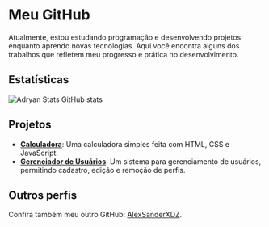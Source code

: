 # Meu GitHub

Atualmente, estou estudando programação e desenvolvendo projetos enquanto aprendo novas tecnologias. Aqui você encontra alguns dos trabalhos que refletem meu progresso e prática no desenvolvimento.

## Estatísticas

![Adryan Stats GitHub stats](https://github-readme-stats.vercel.app/api?username=adryan-santana-flooxmongagua&show_icons=true&theme=transparent)

## Projetos

- **[Calculadora](https://github.com/adryan-santana-flooxmongagua/Projeto-Calculadora-js)**: Uma calculadora simples feita com HTML, CSS e JavaScript.  
- **[Gerenciador de Usuários](https://github.com/adryan-santana-flooxmongagua/UserManager-Project)**: Um sistema para gerenciamento de usuários, permitindo cadastro, edição e remoção de perfis.

## Outros perfis

Confira também meu outro GitHub: [AlexSanderXDZ](https://github.com/AlexSanderXDZ).
